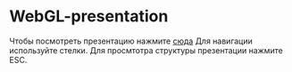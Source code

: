 # WebGL-presentation
Чтобы посмотреть презентацию нажмите [сюда](https://rawgit.com/meta1-heart/WebGL-presentation/master/index.html)
Для навигации используйте стелки.
Для просмтотра структуры презентации нажмите ESC.

